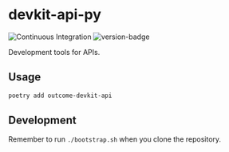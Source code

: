 # devkit-api-py
![Continuous Integration](https://github.com/outcome-co/devkit-api-py/actions/workflows/ci.py.opensource.yaml/badge.svg) ![version-badge](https://img.shields.io/badge/version-0.3.1-brightgreen)

Development tools for APIs.

## Usage

```sh
poetry add outcome-devkit-api
```

## Development

Remember to run `./bootstrap.sh` when you clone the repository.
